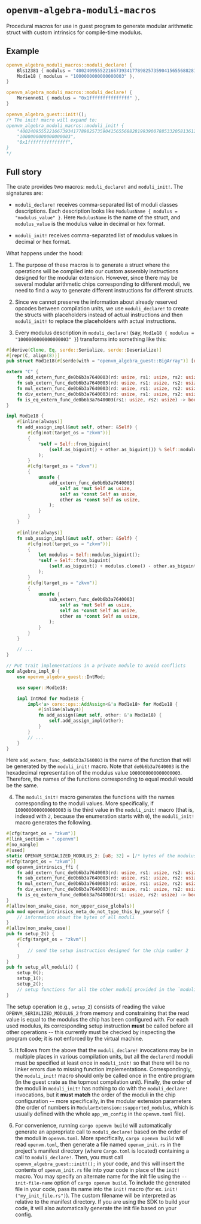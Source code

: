 # `openvm-algebra-moduli-macros`

Procedural macros for use in guest program to generate modular arithmetic struct with custom intrinsics for compile-time modulus.

## Example

```rust
openvm_algebra_moduli_macros::moduli_declare! {
    Bls12381 { modulus = "4002409555221667393417789825735904156556882819939007885332058136124031650490837864442687629129015664037894272559787" },
    Mod1e18 { modulus = "1000000000000000003" },
}

openvm_algebra_moduli_macros::moduli_declare! {
    Mersenne61 { modulus = "0x1fffffffffffffff" },
}

openvm_algebra_guest::init!();
/* The init! macro will expand to:
openvm_algebra_moduli_macros::moduli_init! {
    "4002409555221667393417789825735904156556882819939007885332058136124031650490837864442687629129015664037894272559787",
    "1000000000000000003",
    "0x1fffffffffffffff",
}
*/
```

## Full story

The crate provides two macros: `moduli_declare!` and `moduli_init!`. The signatures are:

- `moduli_declare!` receives comma-separated list of moduli classes descriptions. Each description looks like `ModulusName { modulus = "modulus_value" }`. Here `ModulusName` is the name of the struct, and `modulus_value` is the modulus value in decimal or hex format.

- `moduli_init!` receives comma-separated list of modulus values in decimal or hex format.

What happens under the hood:

1. The purpose of these macros is to generate a struct where the operations will be compiled into our custom assembly instructions designed for the modular extension. However, since there may be several modular arithmetic chips corresponding to different moduli, we need to find a way to generate different instructions for different structs.

2. Since we cannot preserve the information about already reserved opcodes between compilation units, we use `moduli_declare!` to create the structs with placeholders instead of actual instructions and then `moduli_init!` to replace the placeholders with actual instructions.

3. Every modulus description in `moduli_declare!` (say, `Mod1e18 { modulus = "1000000000000000003" }`) transforms into something like this:

```rust
#[derive(Clone, Eq, serde::Serialize, serde::Deserialize)]
#[repr(C, align(8))]
pub struct Mod1e18(#[serde(with = "openvm_algebra_guest::BigArray")] [u8; 32]);

extern "C" {
    fn add_extern_func_de0b6b3a7640003(rd: usize, rs1: usize, rs2: usize);
    fn sub_extern_func_de0b6b3a7640003(rd: usize, rs1: usize, rs2: usize);
    fn mul_extern_func_de0b6b3a7640003(rd: usize, rs1: usize, rs2: usize);
    fn div_extern_func_de0b6b3a7640003(rd: usize, rs1: usize, rs2: usize);
    fn is_eq_extern_func_de0b6b3a7640003(rs1: usize, rs2: usize) -> bool;
}

impl Mod1e18 {
    #[inline(always)]
    fn add_assign_impl(&mut self, other: &Self) {
        #[cfg(not(target_os = "zkvm"))]
        {
            *self = Self::from_biguint(
                (self.as_biguint() + other.as_biguint()) % Self::modulus_biguint(),
            );
        }
        #[cfg(target_os = "zkvm")]
        {
            unsafe {
                add_extern_func_de0b6b3a7640003(
                    self as *mut Self as usize,
                    self as *const Self as usize,
                    other as *const Self as usize,
                );
            }
        }
    }

    #[inline(always)]
    fn sub_assign_impl(&mut self, other: &Self) {
        #[cfg(not(target_os = "zkvm"))]
        {
            let modulus = Self::modulus_biguint();
            *self = Self::from_biguint(
                (self.as_biguint() + modulus.clone() - other.as_biguint()) % modulus,
            );
        }
        #[cfg(target_os = "zkvm")]
        {
            unsafe {
                sub_extern_func_de0b6b3a7640003(
                    self as *mut Self as usize,
                    self as *const Self as usize,
                    other as *const Self as usize,
                );
            }
        }
    }

    // ...
}

// Put trait implementations in a private module to avoid conflicts
mod algebra_impl_0 {
    use openvm_algebra_guest::IntMod;

    use super::Mod1e18;

    impl IntMod for Mod1e18 {
        impl<'a> core::ops::AddAssign<&'a Mod1e18> for Mod1e18 {
            #[inline(always)]
            fn add_assign(&mut self, other: &'a Mod1e18) {
                self.add_assign_impl(other);
            }
        }
        // ...
    }
}
```

Here `add_extern_func_de0b6b3a7640003` is the name of the function that will be generated by the `moduli_init!` macro. Note that `de0b6b3a7640003` is the hexadecimal representation of the modulus value `1000000000000000003`. Therefore, the names of the functions corresponding to equal moduli would be the same.

4. The `moduli_init!` macro generates the functions with the names corresponding to the moduli values. More specifically, if `1000000000000000003` is the third value in the `moduli_init!` macro (that is, indexed with `2`, because the enumeration starts with `0`), the `moduli_init!` macro generates the following.

```rust
#[cfg(target_os = "zkvm")]
#[link_section = ".openvm"]
#[no_mangle]
#[used]
static OPENVM_SERIALIZED_MODULUS_2: [u8; 32] = [/* bytes of the modulus */];
#[cfg(target_os = "zkvm")]
mod openvm_intrinsics_ffi {
    fn add_extern_func_de0b6b3a7640003(rd: usize, rs1: usize, rs2: usize);
    fn sub_extern_func_de0b6b3a7640003(rd: usize, rs1: usize, rs2: usize);
    fn mul_extern_func_de0b6b3a7640003(rd: usize, rs1: usize, rs2: usize);
    fn div_extern_func_de0b6b3a7640003(rd: usize, rs1: usize, rs2: usize);
    fn is_eq_extern_func_de0b6b3a7640003(rs1: usize, rs2: usize) -> bool;
}
#[allow(non_snake_case, non_upper_case_globals)]
pub mod openvm_intrinsics_meta_do_not_type_this_by_yourself {
    // information about the bytes of all moduli
}
#[allow(non_snake_case)]
pub fn setup_2() {
    #[cfg(target_os = "zkvm")]
    {
        // send the setup instruction designed for the chip number 2
    }
}
pub fn setup_all_moduli() {
    setup_0();
    setup_1();
    setup_2();
    // setup functions for all the other moduli provided in the `moduli_init!` function
}
```

The setup operation (e.g., `setup_2`) consists of reading the value `OPENVM_SERIALIZED_MODULUS_2` from memory and constraining that the read value is equal to the modulus the chip has been configured with. For each used modulus, its corresponding setup instruction **must** be called before all other operations -- this currently must be checked by inspecting the program code; it is not enforced by the virtual machine.

5. It follows from the above that the `moduli_declare!` invocations may be in multiple places in various compilation units, but all the `declare!`d moduli must be specified at least once in `moduli_init!` so that there will be no linker errors due to missing function implementations. Correspondingly, the `moduli_init!` macro should only be called once in the entire program (in the guest crate as the topmost compilation unit). Finally, the order of the moduli in `moduli_init!` has nothing to do with the `moduli_declare!` invocations, but it **must match** the order of the moduli in the chip configuration -- more specifically, in the modular extension parameters (the order of numbers in `ModularExtension::supported_modulus`, which is usually defined with the whole `app_vm_config` in the `openvm.toml` file).

6. For convenience, running `cargo openvm build` will automatically generate an appropriate call to `moduli_declare!` based on the order of the moduli in `openvm.toml`. 
More specifically, `cargo openvm build` will read `openvm.toml`, then generate a file named `openvm_init.rs` in the project's manifest directory (where `Cargo.toml` is located) containing a call to `moduli_declare!`.
Then, you must call `openvm_algebra_guest::init!();` in your code, and this will insert the contents of `openvm_init.rs` file into your code in place of the `init!` macro.
You may specify an alternate name for the init file using the `--init-file-name` option of `cargo openvm build`.
To include the generated file in your code, pass its name into the `init!` macro (for ex. `init!("my_init_file.rs")`).
The custom filename will be interpreted as relative to the manifest directory.
If you are using the SDK to build your code, it will also automatically generate the init file based on your config.
